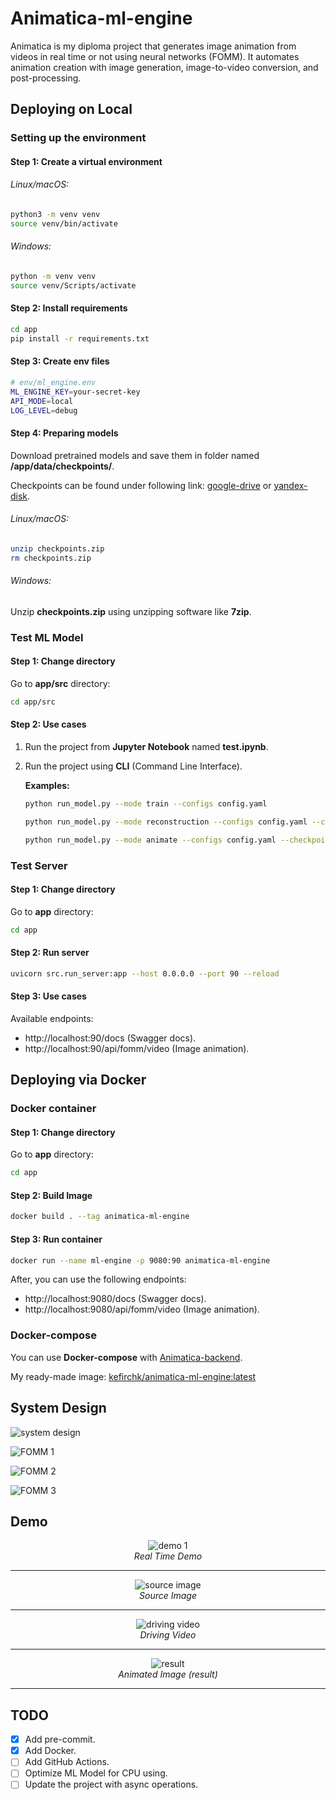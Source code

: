 # Animatica-ml-engine
Animatica is my diploma project that generates image animation from videos in real time or not using neural networks (FOMM).
It automates animation creation with image generation, image-to-video conversion, and post-processing.

## Deploying on Local

### Setting up the environment

#### Step 1: Create a virtual environment

###### *Linux/macOS:*

```bash
python3 -m venv venv
source venv/bin/activate
```

###### *Windows:*

```bash
python -m venv venv
source venv/Scripts/activate
```

#### Step 2: Install requirements

```bash
cd app
pip install -r requirements.txt
```

#### Step 3: Create env files

```bash
# env/ml_engine.env
ML_ENGINE_KEY=your-secret-key
API_MODE=local
LOG_LEVEL=debug
```

#### Step 4: Preparing models

Download pretrained models and save them in folder named __/app/data/checkpoints/__.

Checkpoints can be found under following link: 
[google-drive](https://drive.google.com/drive/folders/1PyQJmkdCsAkOYwUyaj_l-l0as-iLDgeH)
 or [yandex-disk](https://disk.yandex.ru/d/lEw8uRm140L_eQ).

###### *Linux/macOS:*

```bash
unzip checkpoints.zip
rm checkpoints.zip
```

###### *Windows:*

Unzip __checkpoints.zip__ using unzipping software like __7zip__.


### Test ML Model

#### Step 1: Change directory

Go to **app/src** directory:

```bash
cd app/src
```

#### Step 2: Use cases

1. Run the project from __Jupyter Notebook__ named __test.ipynb__.
2. Run the project using __CLI__ (Command Line Interface).

    __Examples:__

   ```bash
   python run_model.py --mode train --configs config.yaml
   ```
   ```bash
   python run_model.py --mode reconstruction --configs config.yaml --checkpoint path/to/ckpt
   ```
   ```bash
   python run_model.py --mode animate --configs config.yaml --checkpoint path/to/ckpt
   ```

### Test Server

#### Step 1: Change directory

Go to **app** directory:

```bash
cd app
```

#### Step 2: Run server

```bash
uvicorn src.run_server:app --host 0.0.0.0 --port 90 --reload 
```

#### Step 3: Use cases

Available endpoints:
- http://localhost:90/docs (Swagger docs).
- http://localhost:90/api/fomm/video (Image animation).

## Deploying via Docker

### Docker container

#### Step 1: Change directory

Go to **app** directory:

```bash
cd app
```

#### Step 2: Build Image

```bash
docker build . --tag animatica-ml-engine
```

#### Step 3: Run container

```bash
docker run --name ml-engine -p 9080:90 animatica-ml-engine 
```

After, you can use the following endpoints:
- http://localhost:9080/docs (Swagger docs).
- http://localhost:9080/api/fomm/video (Image animation).

### Docker-compose

You can use __Docker-compose__ with [Animatica-backend](https://github.com/kefirchk/Animatica-backend).

My ready-made image:
[kefirchk/animatica-ml-engine:latest](https://hub.docker.com/r/kefirchk/animatica-ml-engine)

## System Design

![system design](docs/animatica-ml-engine-design-diagram.png)

![FOMM 1](docs/FOMM%201.png)

![FOMM 2](docs/FOMM%202.png)

![FOMM 3](docs/FOMM%203.png)

## Demo

<div style="text-align: center;">

![demo 1](docs/demo.gif) \
_Real Time Demo_
</div>

---

<div style="text-align: center;">
    
![source image](docs/monolisa.jpg) \
_Source Image_
</div>

---

<div style="text-align: center;">

![driving video](docs/my_face.gif) \
_Driving Video_
</div>

---

<div style="text-align: center;">
    
![result](docs/result.gif) \
_Animated Image (result)_
</div>

---

## TODO
- [x] Add pre-commit.
- [x] Add Docker.
- [ ] Add GitHub Actions.
- [ ] Optimize ML Model for CPU using.
- [ ] Update the project with async operations.
